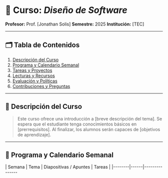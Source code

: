 # 📘 Curso: *Diseño de Software*

**Profesor:** Prof. \[Jonathan Solis]
**Semestre:** 2025
**Institución:** \[TEC]

---

## 🗂️ Tabla de Contenidos

1. [Descripción del Curso](#descripción-del-curso)
2. [Programa y Calendario Semanal](#programa-y-calendario-semanal)
3. [Tareas y Proyectos](#tareas-y-proyectos)
4. [Lecturas y Recursos](#lecturas-y-recursos)
5. [Evaluación y Políticas](#evaluación-y-políticas)
6. [Contribuciones y Preguntas](#contribuciones-y-preguntas)

---

## 📖 Descripción del Curso

> Este curso ofrece una introducción a \[breve descripción del tema].
> Se espera que el estudiante tenga conocimientos básicos en \[prerrequisitos].
> Al finalizar, los alumnos serán capaces de \[objetivos de aprendizaje].

---

## 📅 Programa y Calendario Semanal

\| Semana | Tema | Diapositivas / Apuntes | Tareas |
\|--------|------|---------------
